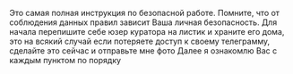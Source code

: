 Это самая полная инструкция по безопасной работе. Помните, что от соблюдения данных правил зависит Ваша личная безопасность.
Для начала перепишите себе юзер куратора на листик и храните его дома, это на всякий случай если потеряете доступ к своему телеграмму, сделайте это сейчас и отправьте мне фото
Далее я ознакомлю Вас с каждым пунктом по порядку